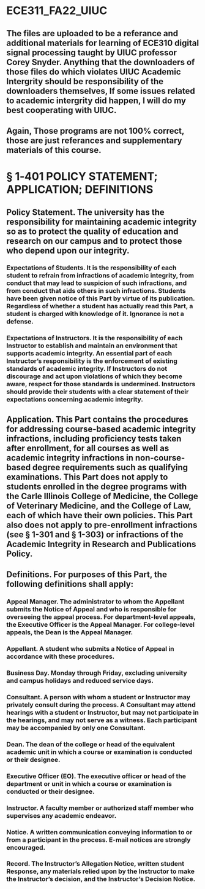# ECE311_FA22_UIUC
## The files are uploaded to be a referance and additional materials for learning of ECE310 digital signal processing taught by UIUC professor Corey Snyder. Anything that the downloaders of those files do which violates UIUC Academic Intergrity should be responsibility of the downloaders themselves, If some issues related to academic intergrity did happen, I will do my best cooperating with UIUC.
## Again, Those programs are not 100% correct, those are just referances and supplementary materials of this course.

# § 1‑401 POLICY STATEMENT; APPLICATION; DEFINITIONS
## Policy Statement. The university has the responsibility for maintaining academic integrity so as to protect the quality of education and research on our campus and to protect those who depend upon our integrity.
### Expectations of Students. It is the responsibility of each student to refrain from infractions of academic integrity, from conduct that may lead to suspicion of such infractions, and from conduct that aids others in such infractions. Students have been given notice of this Part by virtue of its publication. Regardless of whether a student has actually read this Part, a student is charged with knowledge of it. Ignorance is not a defense.
### Expectations of Instructors. It is the responsibility of each Instructor to establish and maintain an environment that supports academic integrity. An essential part of each Instructor’s responsibility is the enforcement of existing standards of academic integrity. If Instructors do not discourage and act upon violations of which they become aware, respect for those standards is undermined. Instructors should provide their students with a clear statement of their expectations concerning academic integrity.
## Application. This Part contains the procedures for addressing course-based academic integrity infractions, including proficiency tests taken after enrollment, for all courses as well as academic integrity infractions in non-course-based degree requirements such as qualifying examinations. This Part does not apply to students enrolled in the degree programs with the Carle Illinois College of Medicine, the College of Veterinary Medicine, and the College of Law, each of which have their own policies. This Part also does not apply to pre-enrollment infractions (see § 1-301 and § 1-303) or infractions of the Academic Integrity in Research and Publications Policy.
## Definitions. For purposes of this Part, the following definitions shall apply:
### Appeal Manager. The administrator to whom the Appellant submits the Notice of Appeal and who is responsible for overseeing the appeal process. For department-level appeals, the Executive Officer is the Appeal Manager. For college-level appeals, the Dean is the Appeal Manager.
### Appellant. A student who submits a Notice of Appeal in accordance with these procedures.
### Business Day. Monday through Friday, excluding university and campus holidays and reduced service days.
### Consultant. A person with whom a student or Instructor may privately consult during the process. A Consultant may attend hearings with a student or Instructor, but may not participate in the hearings, and may not serve as a witness. Each participant may be accompanied by only one Consultant.
### Dean. The dean of the college or head of the equivalent academic unit in which a course or examination is conducted or their designee.
### Executive Officer (EO). The executive officer or head of the department or unit in which a course or examination is conducted or their designee.
### Instructor. A faculty member or authorized staff member who supervises any academic endeavor.
### Notice. A written communication conveying information to or from a participant in the process. E-mail notices are strongly encouraged.
### Record. The Instructor’s Allegation Notice, written student Response, any materials relied upon by the Instructor to make the Instructor’s decision, and the Instructor’s Decision Notice.
